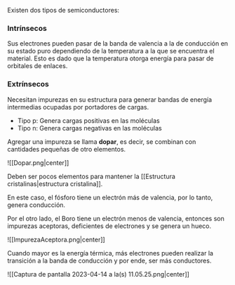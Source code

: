 
Existen dos tipos de semiconductores: 

### Intrínsecos 

Sus electrones pueden pasar de la banda de valencia a la de conducción en su estado puro dependiendo de la temperatura a la que se encuentra el material. Esto es dado que la temperatura otorga energía para pasar de orbitales de enlaces.

### Extrínsecos

Necesitan impurezas en su estructura para generar bandas de energía intermedias ocupadas por portadores de cargas. 

- Tipo p: Genera cargas positivas en las moléculas
- Tipo n: Genera cargas negativas en las moléculas

Agregar una impureza se llama **dopar**, es decir, se combinan con cantidades pequeñas de otro elementos. 

![[Dopar.png|center]]

Deben ser pocos elementos para mantener la [[Estructura cristalinas|estructura cristalina]]. 

En este caso, el fósforo tiene un electrón más de valencia, por lo tanto, genera conducción. 

Por el otro lado, el Boro tiene un electrón menos de valencia, entonces son impurezas aceptoras, deficientes de electrones y se genera un hueco. 

![[ImpurezaAceptora.png|center]]

Cuando mayor es la energía térmica, más electrones pueden realizar la transición a la banda de conducción y por ende, ser más conductores.

![[Captura de pantalla 2023-04-14 a la(s) 11.05.25.png|center]]